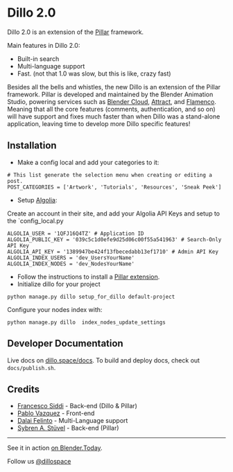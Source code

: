 Dillo 2.0
==========

Dillo 2.0 is an extension of the [Pillar](https://pillarframework.org/) framework.

Main features in Dillo 2.0:
* Built-in search
* Multi-language support
* Fast. (not that 1.0 was slow, but this is like, crazy fast)

Besides all the bells and whistles, the new Dillo is an extension of the Pillar framework. 
Pillar is developed and maintained by the Blender Animation Studio, powering services such 
as [Blender Cloud](https://cloud.blender.org/), [Attract](https://cloud.blender.org/attract), 
and [Flamenco](https://www.flamenco.io/). Meaning that all the core features (comments, 
authentication, and so on) will have support and fixes much faster than when Dillo was a 
stand-alone application, leaving time to develop more Dillo specific features!

## Installation

* Make a config local and add your categories to it:
```
# This list generate the selection menu when creating or editing a post.
POST_CATEGORIES = ['Artwork', 'Tutorials', 'Resources', 'Sneak Peek']
```

* Setup [Algolia](https://www.algolia.com):

Create an account in their site, and add your Algolia API Keys and setup to the `config_local.py

```
ALGOLIA_USER = '1QFJ16Q4TZ' # Application ID
ALGOLIA_PUBLIC_KEY = '039c5c1d0efe9d25d06c00f55a541963' # Search-Only API Key
ALGOLIA_API_KEY = '1389947be424f13fbecedabb13ef1710' # Admin API Key
ALGOLIA_INDEX_USERS = 'dev_UsersYourName'
ALGOLIA_INDEX_NODES = 'dev_NodesYourName'
```

* Follow the instructions to install a [Pillar extension](https://pillarframework.org/development/install/).
* Initialize dillo for your project

```
python manage.py dillo setup_for_dillo default-project
```

Configure your nodes index with:

```
python manage.py dillo  index_nodes_update_settings
```

## Developer Documentation
Live docs on [dillo.space/docs](https://dillo.space/docs).
To build and deploy docs, check out `docs/publish.sh`.

## Credits
* [Francesco Siddi](https://twitter.com/fsiddi) - Back-end (Dillo & Pillar)
* [Pablo Vazquez](https://twitter.com/PabloVazquez_) - Front-end
* [Dalai Felinto](https://twitter.com/dfelinto) - Multi-Language support
* [Sybren A. Stüvel](https://twitter.com/sastuvel) - Back-end (Pillar)

----
See it in action [on Blender.Today](https://blender.today).

Follow us [@dillospace](https://twitter.com/dillospace)
